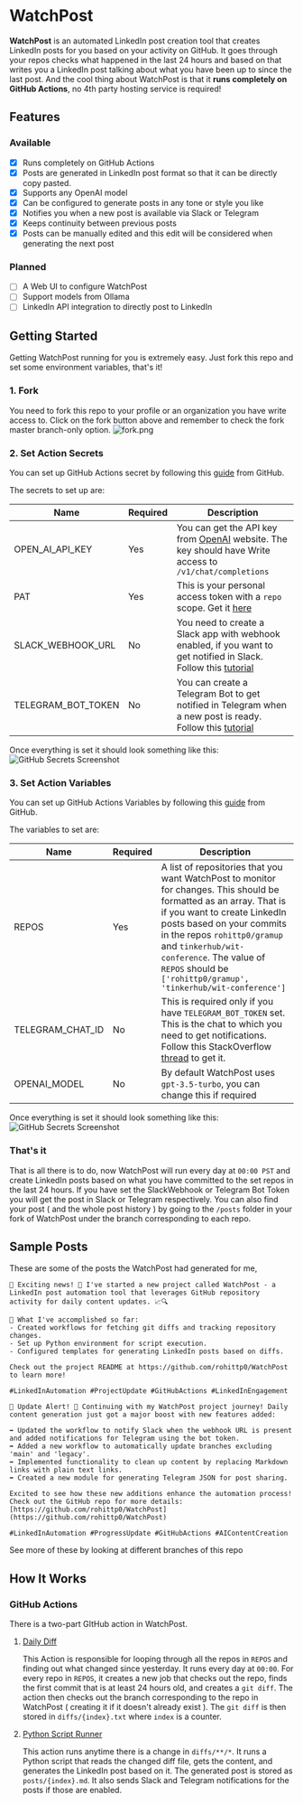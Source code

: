 # WatchPost

**WatchPost** is an automated LinkedIn post creation tool that creates LinkedIn posts for you based on your activity on
GitHub. It goes through your repos checks what happened in the last 24 hours and based on that writes you a LinkedIn
post talking about what you have been up to since the last post. And the cool thing about WatchPost is that it **runs
completely on GitHub Actions**, no 4th party hosting service is required!

## Features

### Available

- [x] Runs completely on GitHub Actions
- [x] Posts are generated in LinkedIn post format so that it can be directly copy pasted.
- [x] Supports any OpenAI model
- [x] Can be configured to generate posts in any tone or style you like
- [x] Notifies you when a new post is available via Slack or Telegram
- [x] Keeps continuity between previous posts
- [x] Posts can be manually edited and this edit will be considered when generating the next post

### Planned

- [ ] A Web UI to configure WatchPost
- [ ] Support models from Ollama
- [ ] LinkedIn API integration to directly post to LinkedIn

## Getting Started

Getting WatchPost running for you is extremely easy. Just fork this repo and set some environment variables, that's it!

### 1. Fork

You need to fork this repo to your profile or an organization you have write access to. Click on the fork button above
and remember to check the fork master branch-only option.
![fork.png](docs/images/fork.png)

### 2. Set Action Secrets

You can set up GitHub Actions secret by following
this [guide](https://docs.github.com/en/actions/security-guides/using-secrets-in-github-actions) from GitHub.

The secrets to set up are:

| Name               | Required | Description                                                                                                                                                                   |
|--------------------|----------|-------------------------------------------------------------------------------------------------------------------------------------------------------------------------------|
| OPEN_AI_API_KEY    | Yes      | You can get the API key from [OpenAI](https://platform.openai.com/api-keys) website. The key should have Write access to `/v1/chat/completions`                               |
| PAT                | Yes      | This is your personal access token with a `repo` scope. Get it [here](https://github.com/settings/tokens/new)                                                                 |
| SLACK_WEBHOOK_URL  | No       | You need to create a Slack app with webhook enabled, if you want to get notified in Slack. Follow this [tutorial](https://api.slack.com/messaging/webhooks)                   |
| TELEGRAM_BOT_TOKEN | No       | You can create a Telegram Bot to get notified in Telegram when a new post is ready. Follow this [tutorial](https://www.siteguarding.com/en/how-to-get-telegram-bot-api-token) |

Once everything is set it should look something like this:
![GitHub Secrets Screenshot](docs/images/action-secrets.png)

### 3. Set Action Variables

You can set up GitHub Actions Variables by following
this [guide](https://docs.github.com/en/actions/learn-github-actions/variables) from GitHub.

The variables to set are:

| Name             | Required | Description                                                                                                                                                                                                                                                                                                                     |
|------------------|----------|---------------------------------------------------------------------------------------------------------------------------------------------------------------------------------------------------------------------------------------------------------------------------------------------------------------------------------|
| REPOS            | Yes      | A list of repositories that you want WatchPost to monitor for changes. This should be formatted as an array. That is if you want to create LinkedIn posts based on your commits in the repos `rohittp0/gramup` and `tinkerhub/wit-conference`. The value of `REPOS` should be `['rohittp0/gramup', 'tinkerhub/wit-conference']` |
| TELEGRAM_CHAT_ID | No       | This is required only if you have `TELEGRAM_BOT_TOKEN` set. This is the chat to which you need to get notifications. Follow this StackOverflow [thread](https://stackoverflow.com/questions/31078710/how-to-obtain-telegram-chat-id-for-a-specific-user) to get it.                                                             |
| OPENAI_MODEL     | No       | By default WatchPost uses `gpt-3.5-turbo`, you can change this if required                                                                                                                                                                                                                                                      |

Once everything is set it should look something like this:
![GitHub Secrets Screenshot](docs/images/action-variables.png)

### That's it

That is all there is to do, now WatchPost will run every day at `00:00 PST` and create LinkedIn posts based on what you
have committed to the set repos in the last 24 hours. If you have set the SlackWebhook or Telegram Bot Token you will
get the post in Slack or Telegram respectively. You can also find your post ( and the whole post history ) by going to
the `/posts` folder in your fork of WatchPost under the branch corresponding to each repo.

## Sample Posts

These are some of the posts the WatchPost had generated for me,

```
🚀 Exciting news! 🌟 I've started a new project called WatchPost - a LinkedIn post automation tool that leverages GitHub repository activity for daily content updates. 📈🔍 

🔎 What I've accomplished so far:
- Created workflows for fetching git diffs and tracking repository changes.
- Set up Python environment for script execution.
- Configured templates for generating LinkedIn posts based on diffs.

Check out the project README at https://github.com/rohittp0/WatchPost to learn more!

#LinkedInAutomation #ProjectUpdate #GitHubActions #LinkedInEngagement
```

```
🚀 Update Alert! 🌟 Continuing with my WatchPost project journey! Daily content generation just got a major boost with new features added:

➡️ Updated the workflow to notify Slack when the webhook URL is present and added notifications for Telegram using the bot token. 
➡️ Added a new workflow to automatically update branches excluding 'main' and 'legacy'. 
➡️ Implemented functionality to clean up content by replacing Markdown links with plain text links. 
➡️ Created a new module for generating Telegram JSON for post sharing.

Excited to see how these new additions enhance the automation process! Check out the GitHub repo for more details:  [https://github.com/rohittp0/WatchPost](https://github.com/rohittp0/WatchPost)

#LinkedInAutomation #ProgressUpdate #GitHubActions #AIContentCreation
```

See more of these by looking at different branches of this repo

## How It Works

### GitHub Actions

There is a two-part GItHub action in WatchPost.

1. [Daily Diff](.github/workflows/daily-diff.yml)

   This Action is responsible for looping through all the repos in `REPOS` and finding out what changed since yesterday.
   It runs every day at `00:00`. For every repo in `REPOS`, it creates a new job that checks out the repo, finds the
   first commit that is at least 24 hours old, and creates a `git diff`. The action then checks out the branch
   corresponding to the repo in WatchPost ( creating it if it doesn't already exist ). The `git diff` is then stored
   in `diffs/{index}.txt`  where `index` is a counter.

2. [Python Script Runner](.github/workflows/run-python.yml)

   This action runs anytime there is a change in `diffs/**/*`. It runs a Python script that reads the changed diff file,
   gets the content, and generates the LinkedIn post based on it. The generated post is stored as `posts/{index}.md`. It
   also sends Slack and Telegram notifications for the posts if those are enabled.

